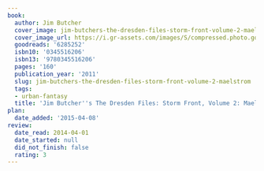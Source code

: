 ```yaml
---
book:
  author: Jim Butcher
  cover_image: jim-butchers-the-dresden-files-storm-front-volume-2-maelstrom.jpg
  cover_image_url: https://i.gr-assets.com/images/S/compressed.photo.goodreads.com/books/1320427232l/6285252._SX98_.jpg
  goodreads: '6285252'
  isbn10: '0345516206'
  isbn13: '9780345516206'
  pages: '160'
  publication_year: '2011'
  slug: jim-butchers-the-dresden-files-storm-front-volume-2-maelstrom
  tags:
  - urban-fantasy
  title: 'Jim Butcher''s The Dresden Files: Storm Front, Volume 2: Maelstrom'
plan:
  date_added: '2015-04-08'
review:
  date_read: 2014-04-01
  date_started: null
  did_not_finish: false
  rating: 3
---
```


